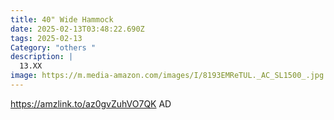 ```yaml
---
title: 40" Wide Hammock
date: 2025-02-13T03:48:22.690Z
tags: 2025-02-13
Category: "others "
description: |
  13.XX
image: https://m.media-amazon.com/images/I/8193EMReTUL._AC_SL1500_.jpg
---
```

https://amzlink.to/az0gvZuhVO7QK   AD